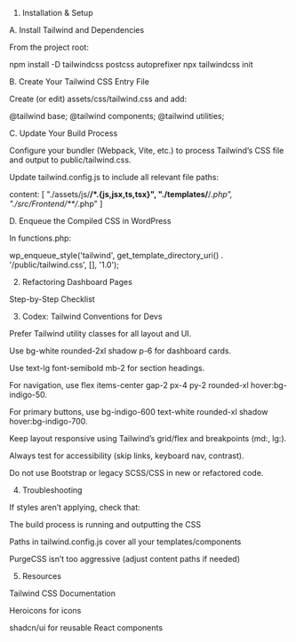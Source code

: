 1. Installation & Setup

A. Install Tailwind and Dependencies

From the project root:

npm install -D tailwindcss postcss autoprefixer
npx tailwindcss init

B. Create Your Tailwind CSS Entry File

Create (or edit) assets/css/tailwind.css and add:

@tailwind base;
@tailwind components;
@tailwind utilities;

C. Update Your Build Process

Configure your bundler (Webpack, Vite, etc.) to process Tailwind’s CSS file and output to public/tailwind.css.

Update tailwind.config.js to include all relevant file paths:

content: [
  "./assets/js/**/*.{js,jsx,ts,tsx}",
  "./templates/**/*.php",
  "./src/Frontend/**/*.php"
]

D. Enqueue the Compiled CSS in WordPress

In functions.php:

wp_enqueue_style('tailwind', get_template_directory_uri() . '/public/tailwind.css', [], '1.0');

2. Refactoring Dashboard Pages

Step-by-Step Checklist



3. Codex: Tailwind Conventions for Devs

Prefer Tailwind utility classes for all layout and UI.

Use bg-white rounded-2xl shadow p-6 for dashboard cards.

Use text-lg font-semibold mb-2 for section headings.

For navigation, use flex items-center gap-2 px-4 py-2 rounded-xl hover:bg-indigo-50.

For primary buttons, use bg-indigo-600 text-white rounded-xl shadow hover:bg-indigo-700.

Keep layout responsive using Tailwind’s grid/flex and breakpoints (md:, lg:).

Always test for accessibility (skip links, keyboard nav, contrast).

Do not use Bootstrap or legacy SCSS/CSS in new or refactored code.

4. Troubleshooting

If styles aren’t applying, check that:

The build process is running and outputting the CSS

Paths in tailwind.config.js cover all your templates/components

PurgeCSS isn’t too aggressive (adjust content paths if needed)

5. Resources

Tailwind CSS Documentation

Heroicons for icons

shadcn/ui for reusable React components
